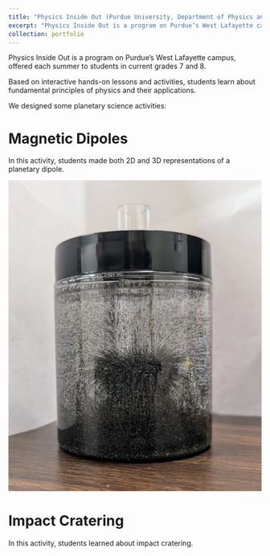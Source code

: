 ```yaml
---
title: "Physics Inside Out (Purdue University, Department of Physics and Astronomy)"
excerpt: "Physics Inside Out is a program on Purdue’s West Lafayette campus, offered each summer to students in current grades 7 and 8.<br/><img src='/images/pio-dipole.jpg' width='500'>"
collection: portfolio
---
```


Physics Inside Out is a program on Purdue’s West Lafayette campus, offered each summer to students in current grades 7 and 8.

Based on interactive hands-on lessons and activities, students learn about fundamental principles of physics and their applications.

We designed some planetary science activities:

Magnetic Dipoles
======
In this activity, students made both 2D and 3D representations of a planetary dipole.

![Iron filings in glycerin](/images/pio-dipole.jpg)


Impact Cratering
======
In this activity, students learned about impact cratering. 
